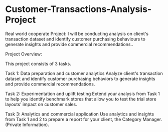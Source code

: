 # Customer-Transactions-Analysis-Project

Real world cooperate Project:  I will be conducting analysis on client's transaction dataset and identify customer purchasing behaviours to generate insights and provide commercial recommendations..

Project Overview:

This project consists of 3 tasks.

Task 1: Data preparation and customer analytics Analyze client's transaction dataset and identify customer purchasing behaviors to generate insights and provide commercial recommendations.

Task 2: Experimentation and uplift testing Extend your analysis from Task 1 to help you identify benchmark stores that allow you to test the trial store layouts' impact on customer sales.

Task 3: Analytics and commercial application Use analytics and insights from Task 1 and 2 to prepare a report for your client, the Category Manager. (Private Information).


